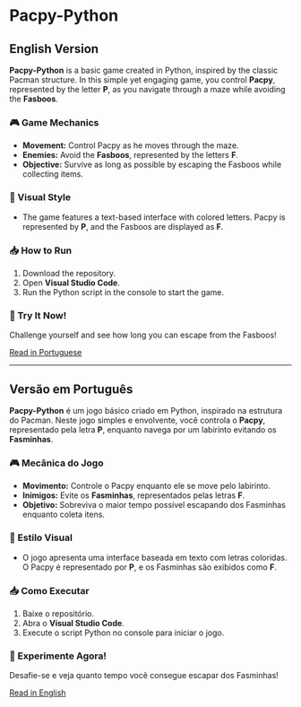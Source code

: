 #  Pacpy-Python

## English Version
**Pacpy-Python** is a basic game created in Python, inspired by the classic Pacman structure. In this simple yet engaging game, you control **Pacpy**, represented by the letter **P**, as you navigate through a maze while avoiding the **Fasboos**.

### 🎮 Game Mechanics
- **Movement:** Control Pacpy as he moves through the maze.
- **Enemies:** Avoid the **Fasboos**, represented by the letters **F**.
- **Objective:** Survive as long as possible by escaping the Fasboos while collecting items.

### 📜 Visual Style
- The game features a text-based interface with colored letters. Pacpy is represented by **P**, and the Fasboos are displayed as **F**.

### 📥 How to Run
1. Download the repository.
2. Open **Visual Studio Code**.
3. Run the Python script in the console to start the game.

### 🎉 Try It Now!
Challenge yourself and see how long you can escape from the Fasboos!

[Read in Portuguese](#versão-em-português)

---

## Versão em Português
**Pacpy-Python** é um jogo básico criado em Python, inspirado na estrutura do Pacman. Neste jogo simples e envolvente, você controla o **Pacpy**, representado pela letra **P**, enquanto navega por um labirinto evitando os **Fasminhas**.

### 🎮 Mecânica do Jogo
- **Movimento:** Controle o Pacpy enquanto ele se move pelo labirinto.
- **Inimigos:** Evite os **Fasminhas**, representados pelas letras **F**.
- **Objetivo:** Sobreviva o maior tempo possível escapando dos Fasminhas enquanto coleta itens.

### 📜 Estilo Visual
- O jogo apresenta uma interface baseada em texto com letras coloridas. O Pacpy é representado por **P**, e os Fasminhas são exibidos como **F**.

### 📥 Como Executar
1. Baixe o repositório.
2. Abra o **Visual Studio Code**.
3. Execute o script Python no console para iniciar o jogo.

### 🎉 Experimente Agora!
Desafie-se e veja quanto tempo você consegue escapar dos Fasminhas!

[Read in English](#english-version)
